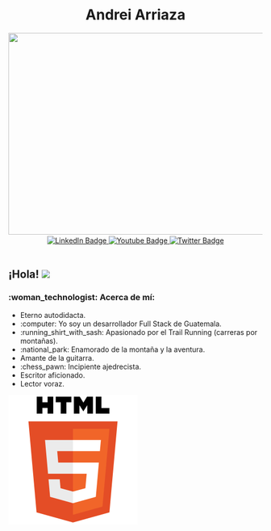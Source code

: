 
<h1 align="center">Andrei Arriaza</h1>



<div align="center">
  <img src="https://media.giphy.com/media/dWesBcTLavkZuG35MI/giphy.gif" width="800" height="400"/>
</div>

<!-- Badges -->

<div id="badges" align="center">
  <a href="your-linkedin-URL" target="_blank" rel="noppener">
    <img src="https://img.shields.io/badge/LinkedIn-blue?style=for-the-badge&logo=linkedin&logoColor=white" alt="LinkedIn Badge"/>
  </a>
  <a href="mailto:andreiarriaza@gmail.com" target="_blank" rel="noopener">
    <img src="https://img.shields.io/badge/Gmail-D14836?style=for-the-badge&logo=gmail&logoColor=white" alt="Youtube Badge"/>
  </a>
  

 
  <a href="your-twitter-URL" target="_blank" rel="noopener">
    <img src="https://img.shields.io/badge/Twitter-blue?style=for-the-badge&logo=twitter&logoColor=white" alt="Twitter Badge"/>
  </a>
</div>

<!-- Contador de Visitas -->
<div id="header" align="center">
  <img src="https://komarev.com/ghpvc/?username=andreiarriaza&style=flat-square&color=blue" alt=""/>

</div>

<h2>
  ¡Hola!
  <img src="https://media.giphy.com/media/hvRJCLFzcasrR4ia7z/giphy.gif" width="30px"/>
</h2>

<h3> :woman_technologist: Acerca de mí: </h3>
 <ul>
  <li>Eterno autodidacta.</li>
  <li>:computer: Yo soy un desarrollador Full Stack de Guatemala.</li>
  <li>:running_shirt_with_sash: Apasionado por el Trail Running (carreras por montañas).</li>
  <li> :national_park: Enamorado de la montaña y la aventura. </li>
  <li>Amante de la guitarra. </li>
  <li> :chess_pawn: Incipiente ajedrecista. </li>
  <li> Escritor aficionado.</li>
  <li>Lector voraz.</li>
 </ul>


<img src="https://github.com/devicons/devicon/blob/master/icons/html5/html5-original-wordmark.svg"/>

